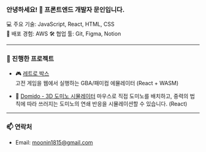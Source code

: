 ### 안녕하세요! 👋 프론트엔드 개발자 문인입니다.

💻 주요 기술: JavaScript, React, HTML, CSS  
🚀 배포 경험: AWS
🛠 협업 툴: Git, Figma, Notion

---

### 🔧 진행한 프로젝트

- 🎮 [레트로 박스](https://github.com/moonin1228/retrobox)  
  고전 게임을 웹에서 실행하는 GBA/패미컴 에뮬레이터 (React + WASM)

- 🎲 [Domido - 3D 도미노 시뮬레이터](https://github.com/Domi-do/Domido)
  마우스로 직접 도미노를 배치하고, 중력의 법칙에 따라 쓰러지는 도미노의 연쇄 반응을 시뮬레이션할 수 있습니다. (React)


---

### 📫 연락처

- Email: moonin1815@gmail.com  
